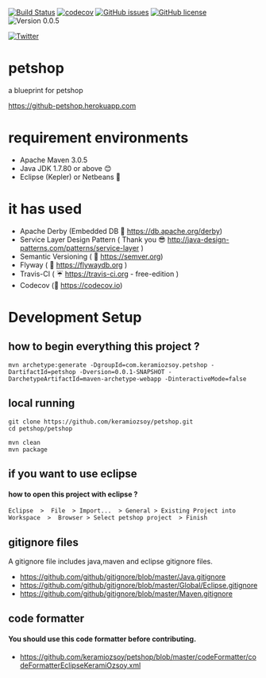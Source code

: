 [![Build Status](https://travis-ci.org/keramiozsoy/petshop.svg?branch=develop)](https://travis-ci.org/keramiozsoy/petshop)
[![codecov](https://codecov.io/gh/keramiozsoy/petshop/branch/develop/graph/badge.svg)](https://codecov.io/gh/keramiozsoy/petshop)
[![GitHub issues](https://img.shields.io/github/issues/keramiozsoy/petshop.svg)](https://github.com/keramiozsoy/petshop/issues)
[![GitHub license](https://img.shields.io/github/license/keramiozsoy/petshop.svg)](https://github.com/keramiozsoy/petshop/blob/develop/LICENSE)
![Version 0.0.5](https://img.shields.io/badge/version-0.0.5-yellow.svg)

[![Twitter](https://img.shields.io/twitter/url/https/github.com/keramiozsoy/petshop.svg?style=social)](https://twitter.com/intent/tweet?text=Wooow:&url=https%3A%2F%2Fgithub.com%2Fkeramiozsoy%2Fpetshop)





# petshop
a blueprint for petshop

https://github-petshop.herokuapp.com

# requirement environments
- Apache Maven    3.0.5
- Java JDK        1.7.80 or above :blush:
- Eclipse (Kepler) or Netbeans :camel:
# it has used 
- Apache Derby (Embedded DB :floppy_disk: https://db.apache.org/derby)
- Service Layer Design Pattern ( Thank you :sunglasses: http://java-design-patterns.com/patterns/service-layer  )
- Semantic Versioning   ( :ghost: https://semver.org)
- Flyway   ( :microscope: https://flywaydb.org )
- Travis-CI ( :umbrella: https://travis-ci.org - free-edition )
- Codecov  (:thought_balloon:  https://codecov.io)

# Development Setup
## how to begin everything this project ?
```
mvn archetype:generate -DgroupId=com.keramiozsoy.petshop -DartifactId=petshop -Dversion=0.0.1-SNAPSHOT -DarchetypeArtifactId=maven-archetype-webapp -DinteractiveMode=false
```

## local running
```
git clone https://github.com/keramiozsoy/petshop.git
cd petshop/petshop
 
mvn clean
mvn package
```
## if you want to use eclipse
#### how to open this project with eclipse ?
```
Eclipse  >  File  > Import...  > General > Existing Project into Workspace  >  Browser > Select petshop project  > Finish
```
## gitignore files
A gitignore file includes java,maven and eclipse gitignore files.

 - https://github.com/github/gitignore/blob/master/Java.gitignore
 - https://github.com/github/gitignore/blob/master/Global/Eclipse.gitignore
 - https://github.com/github/gitignore/blob/master/Maven.gitignore

## code formatter
#### You should use this code formatter before contributing.
 - https://github.com/keramiozsoy/petshop/blob/master/codeFormatter/codeFormatterEclipseKeramiOzsoy.xml
